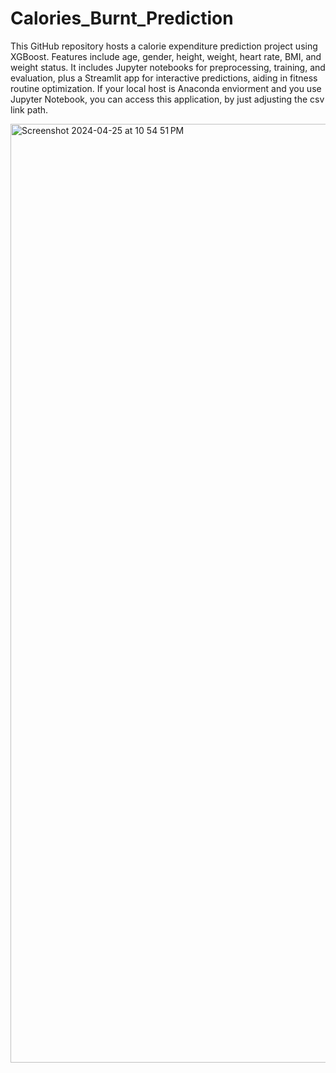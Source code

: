 # Calories_Burnt_Prediction
This GitHub repository hosts a calorie expenditure prediction project using XGBoost. Features include age, gender, height, weight, heart rate, BMI, and weight status. It includes Jupyter notebooks for preprocessing, training, and evaluation, plus a Streamlit app for interactive predictions, aiding in fitness routine optimization. If your local host is Anaconda enviorment and you use Jupyter Notebook, you can access this application, by just adjusting the csv link path.

<img width="1502" alt="Screenshot 2024-04-25 at 10 54 51 PM" src="https://github.com/harshaa1231/Calories_Burnt_Prediction/assets/95133994/3e846528-e8bd-47a7-b72e-027819b6cc1a">

